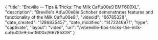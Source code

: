 {
    "title": "Breville -- Tips & Tricks: The Milk Caf\u00e9 BMF600XL",
    "description": "Breville's Ad\u00e8le Schober demonstrates features and functionality of the Milk Caf\u00e9.",
    "videoid": "66785328",
    "date_created": "1286835457",
    "date_modified": "1472246971",
    "type": "captivate",
    "layout": "video",
    "url": "\/v\/breville-tips-tricks-the-milk-caf\u00e9-bmf600xl\/66785328"
}